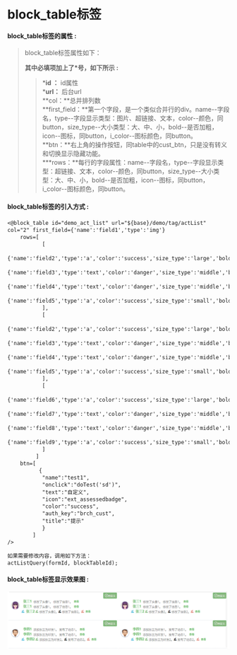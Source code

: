 # block\_table标签

#### block\_table**标签的属性 :**

> block\_table标签属性如下：
>
> **其中必填项加上了\*号，如下所示 :**
>
> > \***id ：** id属性  
> > \***url：** 后台url  
> > **col：**总并排列数  
> > **first\_field：**第一个字段，是一个类似合并行的div。name--字段名，type--字段显示类型：图片、超链接、文本，color--颜色，同button，size\_type--大小类型：大、中、小，bold--是否加粗，icon--图标，同button，i\_color--图标颜色，同button。  
> > **btn：**右上角的操作按钮，同table中的cust\_btn，只是没有转义和切换显示隐藏功能。  
> > \***rows：**每行的字段属性：name--字段名，type--字段显示类型：超链接、文本，color--颜色，同button，size\_type--大小类型：大、中、小，bold--是否加粗，icon--图标，同button，i\_color--图标颜色，同button。

#### block\_table标签的引入方式 :

```
<@block_table id="demo_act_list" url="${base}/demo/tag/actList" col="2" first_field={'name':'field1','type':'img'}
    rows=[
           [
             {'name':'field2','type':'a','color':'success','size_type':'large','bold':'true'},
             {'name':'field3','type':'text','color':'danger','size_type':'middle','bold':'true'},
             {'name':'field4','type':'text','color':'danger','size_type':'middle','bold':'true'},
             {'name':'field5','type':'a','color':'success','size_type':'small','bold':'true'}
           ],
           [
            {'name':'field2','type':'a','color':'success','size_type':'large','bold':'true'},
            {'name':'field3','type':'text','color':'danger','size_type':'middle','bold':'true'},
            {'name':'field4','type':'text','color':'danger','size_type':'middle','bold':'true'},
            {'name':'field5','type':'a','color':'success','size_type':'small','bold':'true'}
           ],
           [
             {'name':'field6','type':'a','color':'success','size_type':'large','bold':'true','icon':'saved','i_color':'info'},
             {'name':'field7','type':'text','color':'danger','size_type':'middle','bold':'true','icon':'saved','i_color':'success'},
             {'name':'field8','type':'text','color':'danger','size_type':'middle','bold':'true','icon':'saved','i_color':'warn'},
             {'name':'field9','type':'a','color':'success','size_type':'small','bold':'true','icon':'saved','i_color':'danger'}
           ]
         ]
    btn=[
          {
           "name":"test1",
           "onclick":"doTest('sd')",
           "text":"自定义",
           "icon":"ext_assessedbadge",
           "color":"success",
           "auth_key":"brch_cust",
           "title":"提示"
           }
        ]
/>
```

```
如果需要修改内容，调用如下方法：
actListQuery(formId, blockTableId);
```

#### block\_table标签显示效果图 :

![](/assets/block_table.png)

